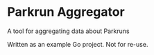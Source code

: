 # Parkrun Aggregator
A tool for aggregating data about Parkruns

Written as an example Go project.
Not for re-use.
